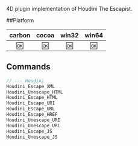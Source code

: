 4D plugin implementation of Houdini The Escapist.

##Platform

| carbon | cocoa | win32 | win64 |
|:------:|:-----:|:---------:|:---------:|
|🆗|🆗|🆗|🆗|

Commands
---

```c
// --- Houdini
Houdini_Escape_XML
Houdini_Unescape_HTML
Houdini_Escape_HTML
Houdini_Escape_URI
Houdini_Escape_URL
Houdini_Escape_HREF
Houdini_Unescape_URI
Houdini_Unescape_URL
Houdini_Escape_JS
Houdini_Unescape_JS
```
